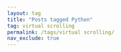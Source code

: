 ```yaml
---
layout: tag
title: "Posts tagged Python"
tag: virtual scrolling
permalink: /tags/virtual scrolling/
nav_exclude: true
---
```

